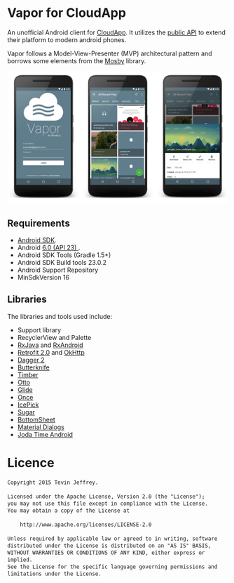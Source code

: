 # Vapor for CloudApp
An unofficial Android client for [CloudApp](https://www.getcloudapp.com/). It utilizes the [public API](http://developer.getcloudapp.com/) to extend their platform to modern android phones. 

Vapor follows a Model-View-Presenter (MVP) architectural pattern and borrows some elements from the [Mosby](http://hannesdorfmann.com/mosby/) library.

<p align="center">
    <img src="assets/github-banner.png" alt="Screenshots"/>
</p>

## Requirements

- [Android SDK](http://developer.android.com/sdk/index.html).
- Android [6.0 (API 23) ](http://developer.android.com/tools/revisions/platforms.html#6.0).
- Android SDK Tools (Gradle 1.5+)
- Android SDK Build tools 23.0.2
- Android Support Repository
- MinSdkVersion 16

## Libraries

The libraries and tools used include:

- Support library
- RecyclerView and Palette
- [RxJava](https://github.com/ReactiveX/RxJava) and [RxAndroid](https://github.com/ReactiveX/RxAndroid) 
- [Retrofit 2.0](http://square.github.io/retrofit/) and [OkHttp](https://github.com/square/okhttp)
- [Dagger 2](http://google.github.io/dagger/)
- [Butterknife](https://github.com/JakeWharton/butterknife)
- [Timber](https://github.com/JakeWharton/timber)
- [Otto](http://square.github.io/otto/) 
- [Glide](https://github.com/bumptech/glide)
- [Once](https://github.com/jonfinerty/Once)
- [IcePick](https://github.com/frankiesardo/icepick)
- [Sugar](https://github.com/satyan/sugar)
- [BottomSheet](https://github.com/Flipboard/bottomsheet)
- [Material Dialogs](https://github.com/afollestad/material-dialogs)
- [Joda Time Android](https://github.com/dlew/joda-time-android)


# Licence

```
Copyright 2015 Tevin Jeffrey.

Licensed under the Apache License, Version 2.0 (the "License");
you may not use this file except in compliance with the License.
You may obtain a copy of the License at

    http://www.apache.org/licenses/LICENSE-2.0

Unless required by applicable law or agreed to in writing, software
distributed under the License is distributed on an "AS IS" BASIS,
WITHOUT WARRANTIES OR CONDITIONS OF ANY KIND, either express or implied.
See the License for the specific language governing permissions and
limitations under the License.
```